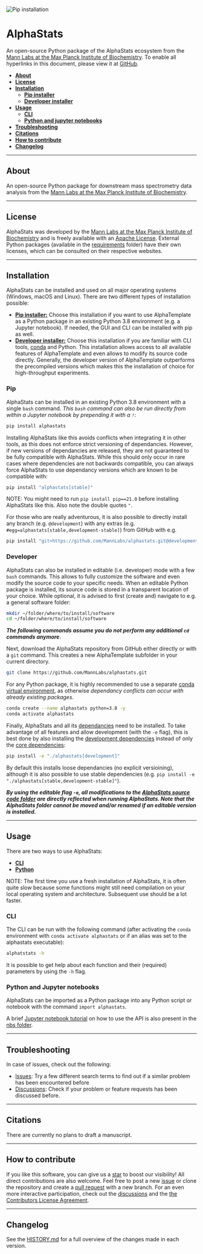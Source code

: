 ![Pip installation](https://github.com/MannLabs/alphastats/workflows/Default%20installation%20and%20tests/badge.svg)

# AlphaStats
An open-source Python package of the AlphaStats ecosystem from the [Mann Labs at the Max Planck Institute of Biochemistry](https://www.biochem.mpg.de/mann). To enable all hyperlinks in this document, please view it at [GitHub](https://github.com/MannLabs/alphatemplate).

* [**About**](#about)
* [**License**](#license)
* [**Installation**](#installation)
  * [**Pip installer**](#pip)
  * [**Developer installer**](#developer)
* [**Usage**](#usage)
  * [**CLI**](#cli)
  * [**Python and jupyter notebooks**](#python-and-jupyter-notebooks)
* [**Troubleshooting**](#troubleshooting)
* [**Citations**](#citations)
* [**How to contribute**](#how-to-contribute)
* [**Changelog**](#changelog)

---
## About
An open-source Python package for downstream mass spectrometry data analysis from the [Mann Labs at the Max Planck Institute of Biochemistry](https://www.biochem.mpg.de/mann).

---
## License

AlphaStats was developed by the [Mann Labs at the Max Planck Institute of Biochemistry](https://www.biochem.mpg.de/mann) and is freely available with an [Apache License](LICENSE.txt). External Python packages (available in the [requirements](requirements) folder) have their own licenses, which can be consulted on their respective websites.

---
## Installation

AlphaStats can be installed and used on all major operating systems (Windows, macOS and Linux).
There are two different types of installation possible:

* [**Pip installer:**](#pip) Choose this installation if you want to use AlphaTemplate as a Python package in an existing Python 3.8 environment (e.g. a Jupyter notebook). If needed, the GUI and CLI can be installed with pip as well.
* [**Developer installer:**](#developer) Choose this installation if you are familiar with CLI tools, [conda](https://docs.conda.io/en/latest/) and Python. This installation allows access to all available features of AlphaTemplate and even allows to modify its source code directly. Generally, the developer version of AlphaTemplate outperforms the precompiled versions which makes this the installation of choice for high-throughput experiments.


### Pip

AlphaStats can be installed in an existing Python 3.8 environment with a single `bash` command. *This `bash` command can also be run directly from within a Jupyter notebook by prepending it with a `!`*:

```bash
pip install alphastats
```

Installing AlphaStats like this avoids conflicts when integrating it in other tools, as this does not enforce strict versioning of dependancies. However, if new versions of dependancies are released, they are not guaranteed to be fully compatible with AlphaStats. While this should only occur in rare cases where dependencies are not backwards compatible, you can always force AlphaStats to use dependancy versions which are known to be compatible with:

```bash
pip install "alphastats[stable]"
```

NOTE: You might need to run `pip install pip==21.0` before installing AlphaStats like this. Also note the double quotes `"`.

For those who are really adventurous, it is also possible to directly install any branch (e.g. `@development`) with any extras (e.g. `#egg=alphastats[stable,development-stable]`) from GitHub with e.g.

```bash
pip install "git+https://github.com/MannLabs/alphastats.git@development#egg=alphastats[stable,development-stable]"
```

### Developer

AlphaStats can also be installed in editable (i.e. developer) mode with a few `bash` commands. This allows to fully customize the software and even modify the source code to your specific needs. When an editable Python package is installed, its source code is stored in a transparent location of your choice. While optional, it is advised to first (create and) navigate to e.g. a general software folder:

```bash
mkdir ~/folder/where/to/install/software
cd ~/folder/where/to/install/software
```

***The following commands assume you do not perform any additional `cd` commands anymore***.

Next, download the AlphaStats repository from GitHub either directly or with a `git` command. This creates a new AlphaTemplate subfolder in your current directory.

```bash
git clone https://github.com/MannLabs/alphastats.git
```

For any Python package, it is highly recommended to use a separate [conda virtual environment](https://docs.conda.io/en/latest/), as otherwise *dependancy conflicts can occur with already existing packages*.

```bash
conda create --name alphastats python=3.8 -y
conda activate alphastats
```

Finally, AlphaStats and all its [dependancies](requirements) need to be installed. To take advantage of all features and allow development (with the `-e` flag), this is best done by also installing the [development dependencies](requirements/requirements_development.txt) instead of only the [core dependencies](requirements/requirements.txt):

```bash
pip install -e "./alphastats[development]"
```

By default this installs loose dependancies (no explicit versioining), although it is also possible to use stable dependencies (e.g. `pip install -e "./alphastats[stable,development-stable]"`).

***By using the editable flag `-e`, all modifications to the [AlphaStats source code folder](alphastats) are directly reflected when running AlphaStats. Note that the AlphaStats folder cannot be moved and/or renamed if an editable version is installed.***

---
## Usage

There are two ways to use AlphaStats:


* [**CLI**](#cli)
* [**Python**](#python-and-jupyter-notebooks)

NOTE: The first time you use a fresh installation of AlphaStats, it is often quite slow because some functions might still need compilation on your local operating system and architecture. Subsequent use should be a lot faster.


### CLI

The CLI can be run with the following command (after activating the `conda` environment with `conda activate alphastats` or if an alias was set to the alphastats executable):

```bash
alphatstats -h
```

It is possible to get help about each function and their (required) parameters by using the `-h` flag.

### Python and Jupyter notebooks

AlphaStats can be imported as a Python package into any Python script or notebook with the command `import alphastats`.

A brief [Jupyter notebook tutorial](nbs/tutorial.ipynb) on how to use the API is also present in the [nbs folder](nbs).

---
## Troubleshooting

In case of issues, check out the following:

* [Issues](https://github.com/MannLabs/alphastats/issues): Try a few different search terms to find out if a similar problem has been encountered before
* [Discussions](https://github.com/MannLabs/alphastats/discussions): Check if your problem or feature requests has been discussed before.

---
## Citations

There are currently no plans to draft a manuscript.

---
## How to contribute

If you like this software, you can give us a [star](https://github.com/MannLabs/alphastats/stargazers) to boost our visibility! All direct contributions are also welcome. Feel free to post a new [issue](https://github.com/MannLabs/alphastats/issues) or clone the repository and create a [pull request](https://github.com/MannLabs/alphastats/pulls) with a new branch. For an even more interactive participation, check out the [discussions](https://github.com/MannLabs/alphastats/discussions) and the [the Contributors License Agreement](misc/CLA.md).

---
## Changelog

See the [HISTORY.md](HISTORY.md) for a full overview of the changes made in each version.
